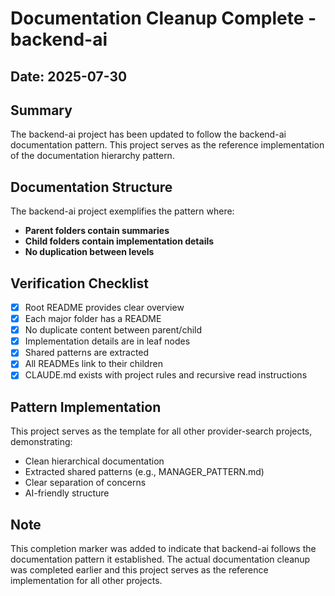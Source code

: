 # Documentation Cleanup Complete - backend-ai

## Date: 2025-07-30

## Summary

The backend-ai project has been updated to follow the backend-ai documentation pattern. This project serves as the reference implementation of the documentation hierarchy pattern.

## Documentation Structure

The backend-ai project exemplifies the pattern where:
- **Parent folders contain summaries**
- **Child folders contain implementation details**
- **No duplication between levels**

## Verification Checklist

- [x] Root README provides clear overview
- [x] Each major folder has a README
- [x] No duplicate content between parent/child
- [x] Implementation details are in leaf nodes
- [x] Shared patterns are extracted
- [x] All READMEs link to their children
- [x] CLAUDE.md exists with project rules and recursive read instructions

## Pattern Implementation

This project serves as the template for all other provider-search projects, demonstrating:
- Clean hierarchical documentation
- Extracted shared patterns (e.g., MANAGER_PATTERN.md)
- Clear separation of concerns
- AI-friendly structure

## Note

This completion marker was added to indicate that backend-ai follows the documentation pattern it established. The actual documentation cleanup was completed earlier and this project serves as the reference implementation for all other projects.